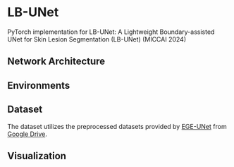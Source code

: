 # LB-UNet
PyTorch implementation for LB-UNet: A Lightweight Boundary-assisted UNet for Skin Lesion Segmentation (LB-UNet) (MICCAI 2024)

## Network Architecture

## Environments

## Dataset
The dataset utilizes the preprocessed datasets provided by [EGE-UNet](https://github.com/JCruan519/EGE-UNet) from [Google Drive](https://drive.google.com/file/d/1J6c2dDqX8qka1q4EtmTBA0w3Kez7-M6T/view?usp=sharing).

## Visualization
